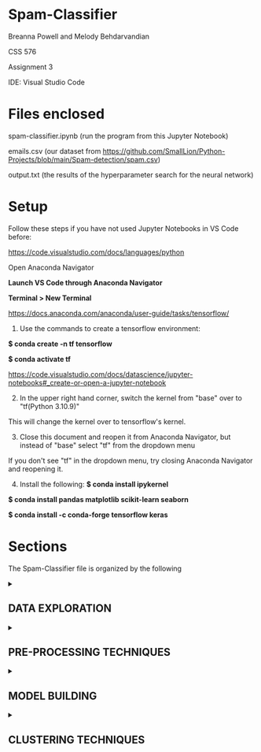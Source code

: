 ﻿# Spam-Classifier

Breanna Powell and Melody Behdarvandian

CSS 576

Assignment 3

IDE: Visual Studio Code 

# Files enclosed
spam-classifier.ipynb (run the program from this Jupyter Notebook)

emails.csv (our dataset from https://github.com/SmallLion/Python-Projects/blob/main/Spam-detection/spam.csv)

output.txt (the results of the hyperparameter search for the neural network)


# Setup
Follow these steps if you have not used Jupyter Notebooks in VS Code before:

https://code.visualstudio.com/docs/languages/python

Open Anaconda Navigator 

**Launch VS Code through Anaconda Navigator**

**Terminal > New Terminal**

https://docs.anaconda.com/anaconda/user-guide/tasks/tensorflow/

1) Use the commands to create a tensorflow environment:

**$ conda create -n tf tensorflow**

**$ conda activate tf**

https://code.visualstudio.com/docs/datascience/jupyter-notebooks#_create-or-open-a-jupyter-notebook

2) In the upper right hand corner, switch the kernel from "base" over to "tf(Python 3.10.9)"

This will change the kernel over to tensorflow's kernel.

3) Close this document and reopen it from Anaconda Navigator, but instead of "base" select "tf" from the dropdown menu

If you don't see "tf" in the dropdown menu, try closing Anaconda Navigator and reopening it.

4) Install the following:
**$ conda install ipykernel**

**$ conda install pandas matplotlib scikit-learn seaborn**

**$ conda install -c conda-forge tensorflow keras**

# Sections
The Spam-Classifier file is organized by the following

<details id=2>
<summary><h2>DATA EXPLORATION</h2></summary>
  
Check to see if there are missing values (NaN or null)

Check for Imbalanced Data

Remove any all duplicates in emails data

Check the ratio of ham to spam

</details>

<details id=3>
<summary><h2>PRE-PROCESSING TECHNIQUES</h2></summary>

Fix the Data Imbalance

Replace labels with 0 for ham and 1 for spam

Separate the features (x) from the labels (y)

### Feature Reduction
Apply a count vectorizer to the training data to convert from text to token counts

The count vectorizer will remove stop words from English (like "the" or "a") that have no bearing on spam or ham classification.

It cuts the features down to 40 key words.

### Normalizing the Data
Use MinMaxScaler from SKLearn to normalize the data

Mean Center data

Calculate the proportion of variance explained by each feature

Calculate the cumulative variance

Plot scree plot from PCA

### Feature importance with PCA
Show a bar graph of each word's importance

</details>

<details id=3>
<summary><h2>MODEL BUILDING</h2></summary>
### Split into Train and Test
Split into training and testing data 80% training, 20% testing

### Neural Network
Get the shape of the data

Create a Sequential Keras model

Use Keras Callbacks Early Stopping

Optimize for precision

Compile the model

Fit the model

### Metrics - compared with Testing Set
Evaluate the model against the testing set

### Saving the Model
Save the model as a json

Save the weights as h5 files

### Visual
Show a confusion matrix
</details>

<details id=3>
<summary><h2>CLUSTERING TECHNIQUES</h2></summary>
Use DBSCAN

Find the optimal value for epsilon and min_samples for 2 clusters

Look at the metrics
  
</details>

